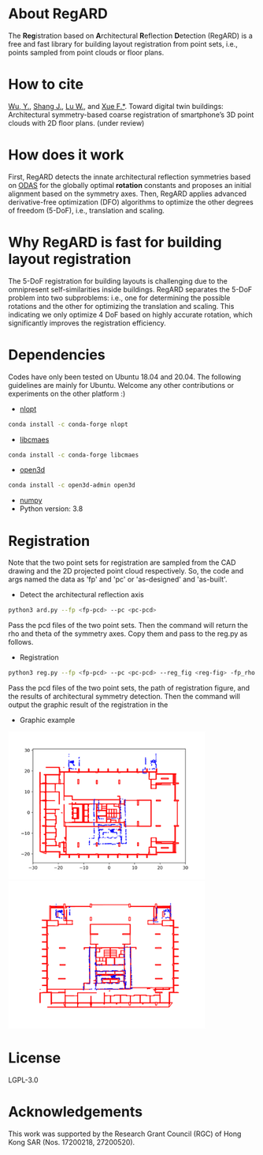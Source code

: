 # About RegARD

The **Reg**istration based on **A**rchitectural **R**eflection **D**etection (RegARD) is a free and fast library for building layout registration from point sets, i.e., points sampled from point clouds or floor plans.

# How to cite

[Wu, Y.](wuyijie@hku.hk), [Shang J.](jgshang@cug.edu.cn), [Lu W.](wilsonlu@hku.hk), and [Xue F.*](xuef@hku.hk). Toward digital twin buildings: Architectural symmetry-based coarse registration of smartphone’s 3D point clouds with 2D floor plans. (under review)

# How does it work

First, RegARD detects the innate architectural reflection symmetries based on [ODAS](//github.com/ffxue/odas) for the globally optimal **rotation** constants and proposes an initial alignment based on the symmetry axes. 
Then, RegARD applies advanced derivative-free optimization (DFO) algorithms to optimize the other degrees of freedom (5-DoF), i.e., translation and scaling. 

# Why RegARD is fast for building layout registration
The 5-DoF registration for building layouts is challenging due to the omnipresent self-similarities inside buildings. RegARD separates the 5-DoF problem into two subproblems: i.e., one for determining the possible rotations and the other for optimizing the translation and scaling. This indicating we only optimize 4 DoF based on highly accurate rotation, which significantly improves the registration efficiency. 

# Dependencies

Codes have only been tested on Ubuntu 18.04 and 20.04. The following guidelines are mainly for Ubuntu. 
Welcome any other contributions or experiments on the other platform :)

- [nlopt](//nlopt.readthedocs.io/) 
```sh
conda install -c conda-forge nlopt
```
- [libcmaes](//github.com/beniz/libcmaes)
```sh
conda install -c conda-forge libcmaes
```
- [open3d](//pypi.org/project/open3d/)
```sh
conda install -c open3d-admin open3d
```
- [numpy](//pypi.org/project/numpy/)
- Python version: 3.8

# Registration

Note that the two point sets for registration are sampled from the CAD drawing and the 2D projected point cloud respectively. So, the code and args named the data as 'fp' and 'pc' or 'as-designed' and 'as-built'.

- Detect the architectural reflection axis
```sh
python3 ard.py --fp <fp-pcd> --pc <pc-pcd>
```
Pass the pcd files of the two point sets. Then the command will return the rho and theta of the symmetry axes. Copy them and pass to the reg.py as follows.

- Registration
```sh
python3 reg.py --fp <fp-pcd> --pc <pc-pcd> --reg_fig <reg-fig> -fp_rho <fp_rho> --fp_theta <fp_theta> --pc_rho <pc_rho> --pc_theta <pc_theta>
```
Pass the pcd files of the two point sets, the path of registration figure, and the results of architectural symmetry detection. Then the command will output the graphic result of the registration in the <reg-fig>
- Graphic example
<img src="./before.png" alt="Before registration" width="400"/>
<img src="./after.png" alt="After registration" width="400"/>


# License

LGPL-3.0

# Acknowledgements

This work was supported by the Research Grant Council (RGC) of Hong Kong SAR (Nos. 17200218, 27200520).
